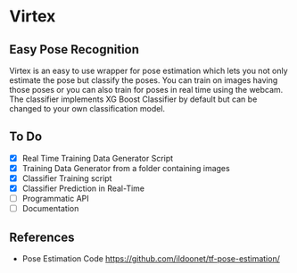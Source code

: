 # Virtex
## Easy Pose Recognition

Virtex is an easy to use wrapper for pose estimation which lets you not only estimate the pose but classify the poses.
You can train on images having those poses or you can also train for poses in real time using the webcam. The classifier
implements XG Boost Classifier by default but can be changed to your own classification model.

## To Do
- [x] Real Time Training Data Generator Script
- [x] Training Data Generator from a folder containing images
- [x] Classifier Training script
- [x] Classifier Prediction in Real-Time
- [ ] Programmatic API
- [ ] Documentation

## References
* Pose Estimation Code https://github.com/ildoonet/tf-pose-estimation/
